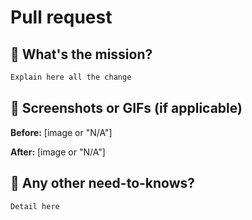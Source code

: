 # Pull request
## 🎯 What's the mission?

```txt
Explain here all the change
```

## 📸 Screenshots or GIFs (if applicable)
**Before:**
[image or "N/A"]

**After:**
[image or "N/A"]

## 🤫 Any other need-to-knows?
```txt
Detail here
```
